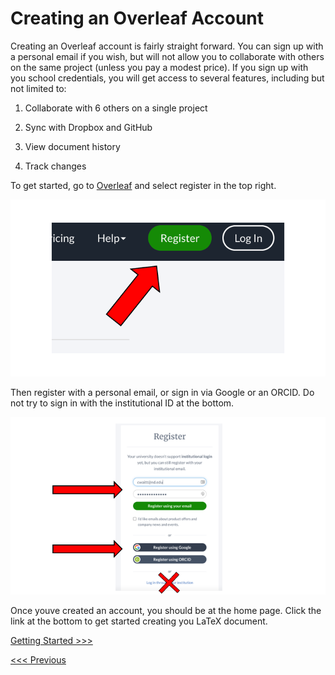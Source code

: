 # Creating an Overleaf Account
Creating an Overleaf account is fairly straight forward. You can sign up with a personal email if you wish, but will not allow you to collaborate with others on the same project (unless you pay a modest price). If you sign up with you school credentials, you will get access to several features, including but not limited to:

1. Collaborate with 6 others on a single project

2. Sync with Dropbox and GitHub

3. View document history

4. Track changes
 
To get started, go to [Overleaf](https://www.overleaf.com/for/authors) and select register in the top right.

![Register](/images/Register.png)

Then register with a personal email, or sign in via Google or an ORCID. Do not try to sign in with the institutional ID at the bottom.

![Register2](/images/Register-2.png)

Once youve created an account, you should be at the home page. Click the link at the bottom to get started creating you LaTeX document.

[Getting Started >>>](start.md)

[<<< Previous](../README.md) 
